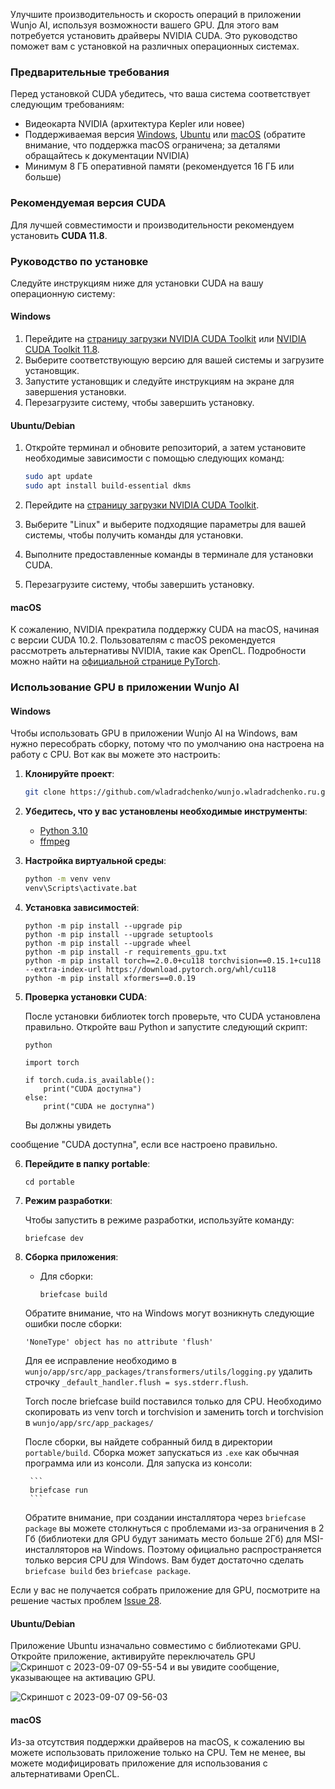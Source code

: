 Улучшите производительность и скорость операций в приложении Wunjo AI, используя возможности вашего GPU. Для этого вам потребуется установить драйверы NVIDIA CUDA. Это руководство поможет вам с установкой на различных операционных системах.

### Предварительные требования

Перед установкой CUDA убедитесь, что ваша система соответствует следующим требованиям:

- Видеокарта NVIDIA (архитектура Kepler или новее)
- Поддерживаемая версия [Windows](https://developer.nvidia.com/cuda-toolkit-archive), [Ubuntu](https://developer.nvidia.com/cuda-toolkit-archive) или [macOS](https://developer.nvidia.com/cuda-toolkit-archive) (обратите внимание, что поддержка macOS ограничена; за деталями обращайтесь к документации NVIDIA)
- Минимум 8 ГБ оперативной памяти (рекомендуется 16 ГБ или больше)

### Рекомендуемая версия CUDA

Для лучшей совместимости и производительности рекомендуем установить **CUDA 11.8**.

### Руководство по установке

Следуйте инструкциям ниже для установки CUDA на вашу операционную систему:

#### Windows

1. Перейдите на [страницу загрузки NVIDIA CUDA Toolkit](https://developer.nvidia.com/cuda-downloads) или [NVIDIA CUDA Toolkit 11.8](https://developer.nvidia.com/cuda-11-8-0-download-archive).
2. Выберите соответствующую версию для вашей системы и загрузите установщик.
3. Запустите установщик и следуйте инструкциям на экране для завершения установки.
4. Перезагрузите систему, чтобы завершить установку.

#### Ubuntu/Debian

1. Откройте терминал и обновите репозиторий, а затем установите необходимые зависимости с помощью следующих команд:

    ```bash
    sudo apt update
    sudo apt install build-essential dkms
    ```

2. Перейдите на [страницу загрузки NVIDIA CUDA Toolkit](https://developer.nvidia.com/cuda-downloads).
3. Выберите "Linux" и выберите подходящие параметры для вашей системы, чтобы получить команды для установки.
4. Выполните предоставленные команды в терминале для установки CUDA.
5. Перезагрузите систему, чтобы завершить установку.

#### macOS

К сожалению, NVIDIA прекратила поддержку CUDA на macOS, начиная с версии CUDA 10.2. Пользователям с macOS рекомендуется рассмотреть альтернативы NVIDIA, такие как OpenCL. Подробности можно найти на [официальной странице PyTorch](https://pytorch.org/get-started/locally/).

### Использование GPU в приложении Wunjo AI

#### Windows

Чтобы использовать GPU в приложении Wunjo AI на Windows, вам нужно пересобрать сборку, потому что по умолчанию она настроена на работу с CPU. Вот как вы можете это настроить:

1. **Клонируйте проект**:

    ```bash
    git clone https://github.com/wladradchenko/wunjo.wladradchenko.ru.git
    ```

2. **Убедитесь, что у вас установлены необходимые инструменты**:
   
    - [Python 3.10](https://www.python.org/downloads/)
    - [ffmpeg](https://ffmpeg.org/download.html)

3. **Настройка виртуальной среды**:

    ```bash
    python -m venv venv
    venv\Scripts\activate.bat
    ```

4. **Установка зависимостей**:

    ```
    python -m pip install --upgrade pip
    python -m pip install --upgrade setuptools
    python -m pip install --upgrade wheel
    python -m pip install -r requirements_gpu.txt
    python -m pip install torch==2.0.0+cu118 torchvision==0.15.1+cu118 --extra-index-url https://download.pytorch.org/whl/cu118
    python -m pip install xformers==0.0.19
    ```

5. **Проверка установки CUDA**:
   
    После установки библиотек torch проверьте, что CUDA установлена правильно. Откройте ваш Python и запустите следующий скрипт:
    ```
    python
    ```

    ```
    import torch

    if torch.cuda.is_available():
        print("CUDA доступна")
    else:
        print("CUDA не доступна")
    ```

    Вы должны увидеть

 сообщение "CUDA доступна", если все настроено правильно.

6. **Перейдите в папку portable**:

    ```
    cd portable
    ```

7. **Режим разработки**:
   
    Чтобы запустить в режиме разработки, используйте команду:

    ```
    briefcase dev
    ```

8. **Сборка приложения**:

    - Для сборки:

        ```
        briefcase build
        ```
    Обратите внимание, что на Windows могут возникнуть следующие ошибки после сборки: 

     ```
     'NoneType' object has no attribute 'flush'
     ```
     Для ее исправление необходимо в `wunjo/app/src/app_packages/transformers/utils/logging.py` удалить строчку `_default_handler.flush = sys.stderr.flush`.
    
     Torch после briefcase build поставился только для CPU. Необходимо скопировать из venv torch и torchvision и заменить torch и torchvision в `wunjo/app/src/app_packages/`


    После сборки, вы найдете собранный билд в директории `portable/build`. Сборка может запускаться из `.exe` как обычная программа или из консоли. Для запуска из консоли:

        ```
        briefcase run
        ```

    Обратите внимание, при создании инсталлятора через `briefcase package` вы можете столкнуться с проблемами из-за ограничения в 2 Гб (библиотеки для GPU будут занимать место больше 2Гб) для MSI-инсталляторов на Windows. Поэтому официально распространяется только версия CPU для Windows. Вам будет достаточно сделать `briefcase build` без `briefcase package`. 

Если у вас не получается собрать приложение для GPU, посмотрите на решение частых проблем [Issue 28](https://github.com/wladradchenko/wunjo.wladradchenko.ru/issues/28).

#### Ubuntu/Debian

Приложение Ubuntu изначально совместимо с библиотеками GPU. Откройте приложение, активируйте переключатель GPU ![Скриншот с 2023-09-07 09-55-54](https://github.com/wladradchenko/wunjo.wladradchenko.ru/assets/56233697/3799f33e-f333-4340-8b78-6c73dd3a290c) и вы увидите сообщение, указывающее на активацию GPU.

![Скриншот с 2023-09-07 09-56-03](https://github.com/wladradchenko/wunjo.wladradchenko.ru/assets/56233697/9b1403fd-c496-4ba9-aec2-03f35a6982a0)

#### macOS

Из-за отсутствия поддержки драйверов на macOS, к сожалению вы можете использовать приложение только на CPU. Тем не менее, вы можете модифицировать приложение для использования с альтернативами OpenCL.